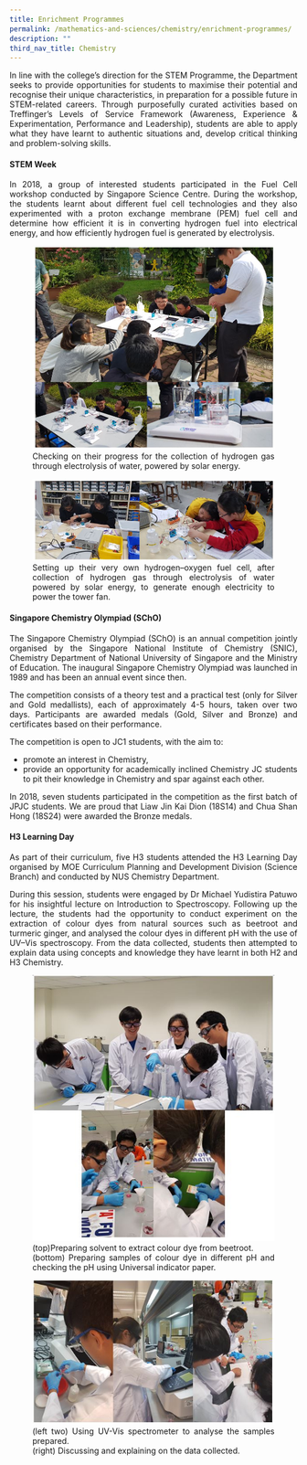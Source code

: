 ```yaml
---
title: Enrichment Programmes
permalink: /mathematics-and-sciences/chemistry/enrichment-programmes/
description: ""
third_nav_title: Chemistry
---
```

<div align="justify">
<p>
In line with the college’s direction for the STEM Programme, the Department seeks to provide opportunities for students to maximise their potential and recognise their unique characteristics, in preparation for a possible future in STEM-related careers. Through purposefully curated activities based on Treffinger’s Levels of Service Framework (Awareness, Experience &amp; Experimentation, Performance and Leadership), students are able to apply what they have learnt to authentic situations and, develop critical thinking and problem-solving skills.</p>

<h4><strong>STEM Week</strong></h4>
<p>
In 2018, a group of interested students participated in the Fuel Cell workshop conducted by Singapore Science Centre. During the workshop, the students learnt about different fuel cell technologies and they also experimented with a proton exchange membrane (PEM) fuel cell and determine how efficient it is in converting hydrogen fuel into electrical energy, and how efficiently hydrogen fuel is generated by electrolysis.</p>

<figure>
<img src="/images/JPJC%20Experience/Curriculum/Mathematics%20and%20Sciences/Chemistry/Enrichment%20Programmes/pic1.png">
<figcaption>
Checking on their progress for the collection of hydrogen gas through electrolysis of water, powered by solar energy.</figcaption>
</figure>

<figure>
<img src="/images/JPJC%20Experience/Curriculum/Mathematics%20and%20Sciences/Chemistry/Enrichment%20Programmes/pic2.png">
<figcaption>
Setting up their very own hydrogen–oxygen fuel cell, after collection of hydrogen gas through electrolysis of water powered by solar energy, to generate enough electricity to power the tower fan.</figcaption></figure>

<h4><strong>Singapore Chemistry Olympiad (SChO)</strong></h4>
<p>
The Singapore Chemistry Olympiad (SChO) is an annual competition jointly organised by the Singapore National Institute of Chemistry (SNIC), Chemistry Department of National University of Singapore and the Ministry of Education. The inaugural Singapore Chemistry Olympiad was launched in 1989 and has been an annual event since then.</p>
<p>
The competition consists of a theory test and a practical test (only for Silver and Gold medallists), each of approximately 4-5 hours, taken over two days. Participants are awarded medals (Gold, Silver and Bronze) and certificates based on their performance.</p>
<p>
The competition is open to JC1 students, with the aim to:</p>
<ul>
	<li>promote an interest in Chemistry,</li>
	<li>provide an opportunity for academically inclined Chemistry JC students to pit their knowledge in Chemistry and spar against each other.</li></ul>

<p>
In 2018, seven students participated in the competition as the first batch of JPJC students. We are proud that Liaw Jin Kai Dion (18S14) and Chua Shan Hong (18S24) were awarded the Bronze medals.</p>

<h4><strong>H3 Learning Day</strong></h4>
<p>
As part of their curriculum, five H3 students attended the H3 Learning Day organised by MOE Curriculum Planning and Development Division (Science Branch) and conducted by NUS Chemistry Department.</p>
<p>
During this session, students were engaged by Dr Michael Yudistira Patuwo for his insightful lecture on Introduction to Spectroscopy. Following up the lecture, the students had the opportunity to conduct experiment on the extraction of colour dyes from natural sources such as beetroot and turmeric ginger, and analysed the colour dyes in different pH with the use of UV–Vis spectroscopy. From the data collected, students then attempted to explain data using concepts and knowledge they have learnt in both H2 and H3 Chemistry.</p>

<figure>
<img src="/images/JPJC%20Experience/Curriculum/Mathematics%20and%20Sciences/Chemistry/Enrichment%20Programmes/pic3.png">
<figcaption>
(top)Preparing solvent to extract colour dye from beetroot.<br>
(bottom) Preparing samples of colour dye in different pH and checking the pH using Universal indicator paper.</figcaption></figure>
	
<figure>
<img src="/images/JPJC%20Experience/Curriculum/Mathematics%20and%20Sciences/Chemistry/Enrichment%20Programmes/pic4.png">
<figcaption>
(left two) Using UV-Vis spectrometer to analyse the samples prepared.<br>
(right) Discussing and explaining on the data collected.</figcaption></figure>